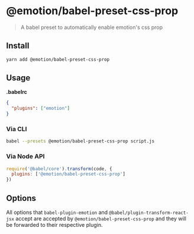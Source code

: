 # @emotion/babel-preset-css-prop

> A babel preset to automatically enable emotion's css prop

## Install

```bash
yarn add @emotion/babel-preset-css-prop
```

## Usage

**.babelrc**

```json
{
  "plugins": ["emotion"]
}
```

### Via CLI

```bash
babel --presets @emotion/babel-preset-css-prop script.js
```

### Via Node API

```javascript
require('@babel/core').transform(code, {
  plugins: ['@emotion/babel-preset-css-prop']
})
```

## Options

All options that `babel-plugin-emotion` and `@babel/plugin-transform-react-jsx` accept are accepted by `@emotion/babel-preset-css-prop` and they will be forwarded to their respective plugin.
